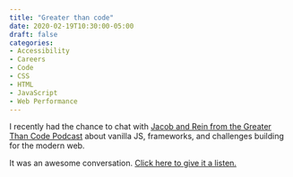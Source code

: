 ```yaml
---
title: "Greater than code"
date: 2020-02-19T10:30:00-05:00
draft: false
categories:
- Accessibility
- Careers
- Code
- CSS
- HTML
- JavaScript
- Web Performance
---
```


I recently had the chance to chat with [Jacob and Rein from the Greater Than Code Podcast](https://www.greaterthancode.com/the-case-for-vanilla-javascript) about vanilla JS, frameworks, and challenges building for the modern web.

It was an awesome conversation. [Click here to give it a listen.](https://www.greaterthancode.com/the-case-for-vanilla-javascript)